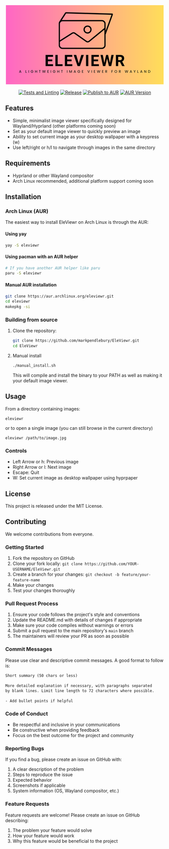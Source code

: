 <div align="center">
  <img src="images/logo.png" alt="EleViewr Logo">
  
  [![Tests and Linting](https://github.com/markpendlebury/EleViewr/actions/workflows/test_and_linting.yml/badge.svg)](https://github.com/markpendlebury/EleViewr/actions/workflows/test_and_linting.yml) [![Release](https://github.com/markpendlebury/EleViewr/actions/workflows/release.yml/badge.svg)](https://github.com/markpendlebury/EleViewr/actions/workflows/release.yml) [![Publish to AUR](https://github.com/markpendlebury/EleViewr/actions/workflows/aur-publish.yml/badge.svg)](https://github.com/markpendlebury/EleViewr/actions/workflows/aur-publish.yml) [![AUR Version](https://img.shields.io/aur/version/eleviewr)](https://aur.archlinux.org/packages/eleviewr)
</div>


## Features

- Simple, minimalist image viewer specifically designed for Wayland/Hyprland (other platforms coming soon)
- Set as your default image viewer to quickly preview an image
- Ability to set current image as your desktop wallpaper with a keypress (w)
- Use left/right or h/l to navigate through images in the same directory


## Requirements

- Hyprland or other Wayland compositor
- Arch Linux recommended, additional platform support coming soon

## Installation

### Arch Linux (AUR)

The easiest way to install EleViewr on Arch Linux is through the AUR:

#### Using yay
```bash
yay -S eleviewr
```

#### Using pacman with an AUR helper
```bash
# If you have another AUR helper like paru
paru -S eleviewr
```

#### Manual AUR installation
```bash
git clone https://aur.archlinux.org/eleviewr.git
cd eleviewr
makepkg -si
```

### Building from source

1. Clone the repository:
   ```bash
   git clone https://github.com/markpendlebury/EleViewr.git
   cd EleViewr
   ```

2. Manual install
   ```bash
   ./manual_install.sh
   ```
   This will compile and install the binary to your PATH as well as making it your default image viewer.

## Usage

From a directory containing images: 

```
eleviewr 

```
or to open a single image (you can still browse in the current directory) 

```
eleviewr /path/to/image.jpg
```

### Controls

- Left Arrow or h: Previous image
- Right Arrow or l: Next image
- Escape: Quit
- W: Set current image as desktop wallpaper using hyprpaper

## License

This project is released under the MIT License.

## Contributing

We welcome contributions from everyone.

### Getting Started

1. Fork the repository on GitHub
2. Clone your fork locally: `git clone https://github.com/YOUR-USERNAME/EleViewr.git`
3. Create a branch for your changes: `git checkout -b feature/your-feature-name`
4. Make your changes
5. Test your changes thoroughly

### Pull Request Process

1. Ensure your code follows the project's style and conventions
2. Update the README.md with details of changes if appropriate
3. Make sure your code compiles without warnings or errors
4. Submit a pull request to the main repository's `main` branch
5. The maintainers will review your PR as soon as possible

### Commit Messages

Please use clear and descriptive commit messages. A good format to follow is:

```
Short summary (50 chars or less)

More detailed explanation if necessary, with paragraphs separated
by blank lines. Limit line length to 72 characters where possible.

- Add bullet points if helpful
```

### Code of Conduct

- Be respectful and inclusive in your communications
- Be constructive when providing feedback
- Focus on the best outcome for the project and community

### Reporting Bugs

If you find a bug, please create an issue on GitHub with:

1. A clear description of the problem
2. Steps to reproduce the issue
3. Expected behavior
4. Screenshots if applicable
5. System information (OS, Wayland compositor, etc.)

### Feature Requests

Feature requests are welcome! Please create an issue on GitHub describing:

1. The problem your feature would solve
2. How your feature would work
3. Why this feature would be beneficial to the project